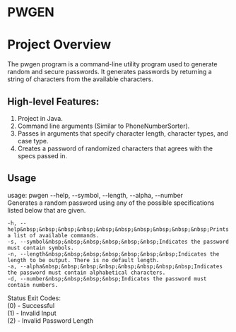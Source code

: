 # PWGEN
# Project Overview

The pwgen program is a command-line utility program used to generate random and secure passwords. 
It generates passwords by returning a string of characters from the available characters.

## High-level Features:

1. Project in Java. 
2. Command line arguments (Similar to PhoneNumberSorter).
3. Passes in arguments that specify character length, character types, and case type. 
4. Creates a password of randomized characters that agrees with the specs passed in.

## Usage
usage: pwgen --help, --symbol, --length, --alpha, --number <br>
Generates a random password using any of the possible specifications listed below that are given. 

    -h, --help&nbsp;&nbsp;&nbsp;&nbsp;&nbsp;&nbsp;&nbsp;&nbsp;&nbsp;&nbsp;Prints a list of available commands.
    -s, --symbol&nbsp;&nbsp;&nbsp;&nbsp;&nbsp;&nbsp;Indicates the password must contain symbols.
    -n, --length&nbsp;&nbsp;&nbsp;&nbsp;&nbsp;&nbsp;&nbsp;Indicates the length to be output. There is no default length.
    -a, --alpha&nbsp;&nbsp;&nbsp;&nbsp;&nbsp;&nbsp;&nbsp;&nbsp;Indicates the password must contain alphabetical characters.
    -d, --number&nbsp;&nbsp;&nbsp;&nbsp;Indicates the password must contain numbers.

Status Exit Codes:<br>
(0) - Successful<br>
(1) - Invalid Input<br>
(2) - Invalid Password Length<br>
